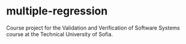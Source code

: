 # multiple-regression
Course project for the Validation and Verification of Software Systems course at the Technical University of Sofia.
